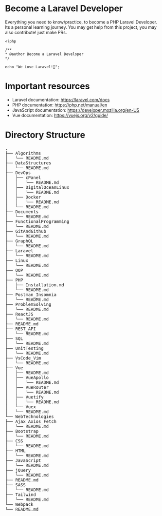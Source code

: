 # Become a Laravel Developer

Everything you need to know/practice, to become a PHP Laravel Developer. Its a personal learning journey. You may get help from this project, you may also contribute! just make PRs.

```
<?php

/**
* @author Become a Laravel Developer
*/

echo "We Love Laravel!💓";

```

# Important resources

- Laravel documentation: https://laravel.com/docs
- PHP documentation: https://php.net/manual/en
- JavaScript documentation: https://developer.mozilla.org/en-US
- Vue documentation: https://vuejs.org/v2/guide/

# Directory Structure

<pre>
.
├── Algorithms
│   └── README.md
├── DataStructures
│   └── README.md
├── DevOps
│   ├── cPanel
│   │   └── README.md
│   ├── DigitalOceanLinux
│   │   └── README.md
│   ├── Docker
│   │   └── README.md
│   └── README.md
├── Documents
│   └── README.md
├── FunctionalProgramming
│   └── README.md
├── GitAndGithub
│   └── README.md
├── GraphQL
│   └── README.md
├── Laravel
│   └── README.md
├── Linux
│   └── README.md
├── OOP
│   └── README.md
├── PHP
│   ├── Installation.md
│   └── README.md
├── Postman_Insomnia
│   └── README.md
├── ProblemSolving
│   └── README.md
├── ReactJS
│   └── README.md
├── README.md
├── REST_API
│   └── README.md
├── SQL
│   └── README.md
├── UnitTesting
│   └── README.md
├── VsCode_Vim
│   └── README.md
├── Vue
│   ├── README.md
│   ├── VueApollo
│   │   └── README.md
│   ├── VueRouter
│   │   └── README.md
│   ├── Vuetify
│   │   └── README.md
│   └── Vuex
│   └── README.md
└── WebTechnologies
├── Ajax_Axios_Fetch
│   └── README.md
├── Bootstrap
│   └── README.md
├── CSS
│   └── README.md
├── HTML
│   └── README.md
├── JavaScript
│   └── README.md
├── jQuery
│   └── README.md
├── README.md
├── SASS
│   └── README.md
├── Tailwind
│   └── README.md
└── Webpack
└── README.md
</pre>
